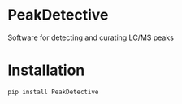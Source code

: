# PeakDetective

Software for detecting and curating LC/MS peaks

# Installation

```
pip install PeakDetective
```

